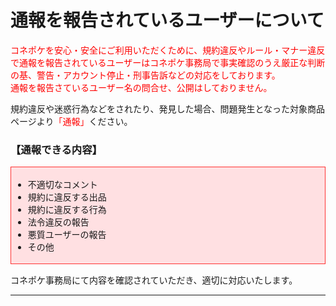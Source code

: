 # 通報を報告されているユーザーについて

<font color="#ff0000">コネポケを安心・安全にご利用いただくために、規約違反やルール・マナー違反で通報を報告されているユーザーはコネポケ事務局で事実確認のうえ厳正な判断の基、警告・アカウント停止・刑事告訴などの対応をしております。  
通報を報告さているユーザー名の問合せ、公開はしておりません。
</font>

規約違反や迷惑行為などをされたり、発見した場合、問題発生となった対象商品ページより<font color="#ff0000">「通報」</font>ください。
<h3>【通報できる内容】</h3>
<div style="padding: 3px; margin-top: 15px; margin-bottom: 15px; border: 1px solid #ff3333; background-color: #ffe0e2;">
<ul>
<li>不適切なコメント</li>
<li>規約に違反する出品</li>
<li>規約に違反する行為</li>
<li>法令違反の報告</li>
<li>悪質ユーザーの報告</li>
<li>その他
</ul>
</div>

コネポケ事務局にて内容を確認されていただき、適切に対応いたします。  
<hr>